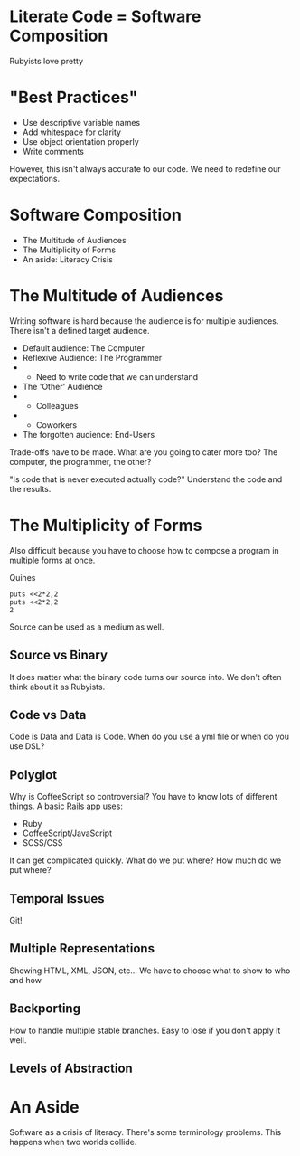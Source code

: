 Literate Code = Software Composition
===

Rubyists love pretty

# "Best Practices"

* Use descriptive variable names
* Add whitespace for clarity
* Use object orientation properly
* Write comments

However, this isn't always accurate to our code. We need to redefine our expectations.

# Software Composition

* The Multitude of Audiences
* The Multiplicity of Forms
* An aside: Literacy Crisis

# The Multitude of Audiences

Writing software is hard because the audience is for multiple audiences. There isn't a defined target audience.

* Default audience: The Computer
* Reflexive Audience: The Programmer
* * Need to write code that we can understand
* The 'Other' Audience
* * Colleagues
* * Coworkers
* The forgotten audience: End-Users

Trade-offs have to be made. What are you going to cater more too? The computer, the programmer, the other?

"Is code that is never executed actually code?" Understand the code and the results.

# The Multiplicity of Forms

Also difficult because you have to choose how to compose a program in multiple forms at once.

Quines

    puts <<2*2,2
    puts <<2*2,2
    2

Source can be used as a medium as well.

## Source vs Binary

It does matter what the binary code turns our source into. We don't often think about it as Rubyists.

## Code vs Data

Code is Data and Data is Code. When do you use a yml file or when do you use DSL?

## Polyglot

Why is CoffeeScript so controversial? You have to know lots of different things. A basic Rails app uses:

* Ruby
* CoffeeScript/JavaScript
* SCSS/CSS

It can get complicated quickly. What do we put where? How much do we put where?

## Temporal Issues

Git!

## Multiple Representations

Showing HTML, XML, JSON, etc... We have to choose what to show to who and how

## Backporting

How to handle multiple stable branches. Easy to lose if you don't apply it well.

## Levels of Abstraction

# An Aside

Software as a crisis of literacy. There's some terminology problems. This happens when two worlds collide.

